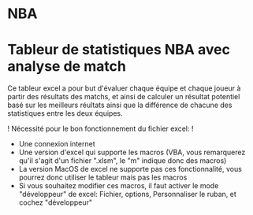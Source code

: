 # NBA
# Tableur de statistiques NBA avec analyse de match

Ce tableur excel a pour but d'évaluer chaque équipe et chaque joueur à partir des résultats des matchs, et ainsi de calculer un résultat potentiel basé sur les meilleurs réultats ainsi que la différence de chacune des statistiques entre les deux équipes.

! Nécessité pour le bon fonctionnement du fichier excel: !

- Une connexion internet
- Une version d'excel qui supporte les macros (VBA, vous remarquerez qu'il s'agit d'un fichier ".xlsm", le "m" indique donc des macros)
- La version MacOS de excel ne supporte pas ces fonctionnalité, vous pourrez donc utiliser le tableur mais pas les macros
- Si vous souhaitez modifier ces macros, il faut activer le mode "développeur" de excel: Fichier, options, Personnaliser le ruban,
  et cochez "développeur"

